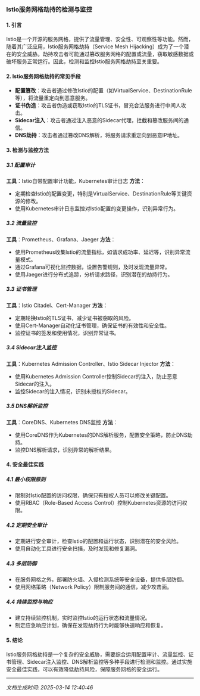 ### Istio服务网格劫持的检测与监控

#### 1. 引言
Istio是一个开源的服务网格，提供了流量管理、安全性、可观察性等功能。然而，随着其广泛应用，Istio服务网格劫持（Service Mesh Hijacking）成为了一个潜在的安全威胁。劫持攻击者可能通过篡改服务网格的配置或流量，窃取敏感数据或破坏服务正常运行。因此，检测和监控Istio服务网格劫持至关重要。

#### 2. Istio服务网格劫持的常见手段
- **配置篡改**：攻击者通过修改Istio的配置（如VirtualService、DestinationRule等），将流量重定向到恶意服务。
- **证书伪造**：攻击者伪造或窃取Istio的TLS证书，冒充合法服务进行中间人攻击。
- **Sidecar注入**：攻击者通过注入恶意的Sidecar代理，拦截和篡改服务间的通信。
- **DNS劫持**：攻击者通过篡改DNS解析，将服务请求重定向到恶意IP地址。

#### 3. 检测与监控方法

##### 3.1 配置审计
**工具**：Istio自带配置审计功能，Kubernetes审计日志
**方法**：
- 定期检查Istio的配置变更，特别是VirtualService、DestinationRule等关键资源的修改。
- 使用Kubernetes审计日志监控对Istio配置的变更操作，识别异常行为。

##### 3.2 流量监控
**工具**：Prometheus、Grafana、Jaeger
**方法**：
- 使用Prometheus收集Istio的流量指标，如请求成功率、延迟等，识别异常流量模式。
- 通过Grafana可视化监控数据，设置告警规则，及时发现流量异常。
- 使用Jaeger进行分布式追踪，分析请求路径，识别潜在的劫持行为。

##### 3.3 证书管理
**工具**：Istio Citadel、Cert-Manager
**方法**：
- 定期轮换Istio的TLS证书，减少证书被窃取的风险。
- 使用Cert-Manager自动化证书管理，确保证书的有效性和安全性。
- 监控证书的签发和使用情况，识别异常证书。

##### 3.4 Sidecar注入监控
**工具**：Kubernetes Admission Controller、Istio Sidecar Injector
**方法**：
- 使用Kubernetes Admission Controller控制Sidecar的注入，防止恶意Sidecar的注入。
- 监控Sidecar的注入情况，识别未授权的Sidecar。

##### 3.5 DNS解析监控
**工具**：CoreDNS、Kubernetes DNS监控
**方法**：
- 使用CoreDNS作为Kubernetes的DNS解析服务，配置安全策略，防止DNS劫持。
- 监控DNS解析请求，识别异常的解析结果。

#### 4. 安全最佳实践

##### 4.1 最小权限原则
- 限制对Istio配置的访问权限，确保只有授权人员可以修改关键配置。
- 使用RBAC（Role-Based Access Control）控制Kubernetes资源的访问权限。

##### 4.2 定期安全审计
- 定期进行安全审计，检查Istio的配置和运行状态，识别潜在的安全风险。
- 使用自动化工具进行安全扫描，及时发现和修复漏洞。

##### 4.3 多层防御
- 在服务网格之外，部署防火墙、入侵检测系统等安全设备，提供多层防御。
- 使用网络策略（Network Policy）限制服务间的通信，减少攻击面。

##### 4.4 持续监控与响应
- 建立持续监控机制，实时监控Istio的运行状态和流量情况。
- 制定应急响应计划，确保在发现劫持行为时能够快速响应和恢复。

#### 5. 结论
Istio服务网格劫持是一个复杂的安全威胁，需要综合运用配置审计、流量监控、证书管理、Sidecar注入监控、DNS解析监控等多种手段进行检测和监控。通过实施安全最佳实践，可以有效降低劫持风险，保障服务网格的安全运行。

---

*文档生成时间: 2025-03-14 12:40:46*



